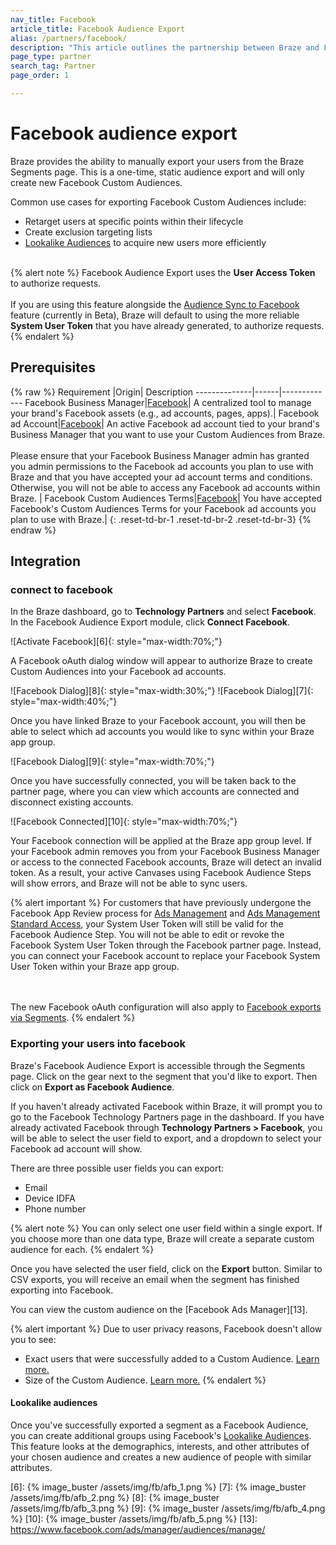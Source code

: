 ```yaml
---
nav_title: Facebook
article_title: Facebook Audience Export
alias: /partners/facebook/
description: "This article outlines the partnership between Braze and Facebook, a leading social platform for brands to reach and engage with their customers."
page_type: partner
search_tag: Partner
page_order: 1

---
```


# Facebook audience export

Braze provides the ability to manually export your users from the Braze Segments page. This is a one-time, static audience export and will only create new Facebook Custom Audiences.

Common use cases for exporting Facebook Custom Audiences include:
- Retarget users at specific points within their lifecycle
- Create exclusion targeting lists
- [Lookalike Audiences][4] to acquire new users more efficiently
<br><br>

{% alert note %}
Facebook Audience Export uses the __User Access Token__ to authorize requests.<br><br>
If you are using this feature alongside the [Audience Sync to Facebook]({{site.baseurl}}/audience_sync_facebook/) feature (currently in Beta), Braze will default to using the more reliable __System User Token__ that you have already generated, to authorize requests.
{% endalert %}

## Prerequisites

{% raw %}
Requirement   |Origin| Description
--------------|------|-------------
Facebook Business Manager|[Facebook][1]| A centralized tool to manage your brand's Facebook assets (e.g., ad accounts, pages, apps).|
Facebook ad Account|[Facebook][2]| An active Facebook ad account tied to your brand's Business Manager that you want to use your Custom Audiences from Braze. <br><br> Please ensure that your Facebook Business Manager admin has granted you admin permissions to the Facebook ad accounts you plan to use with Braze and that you have accepted your ad account terms and conditions. Otherwise, you will not be able to access any Facebook ad accounts within Braze. |
Facebook Custom Audiences Terms|[Facebook][3]| You have accepted Facebook's Custom Audiences Terms for your Facebook ad accounts you plan to use with Braze.|
{: .reset-td-br-1 .reset-td-br-2 .reset-td-br-3}
{% endraw %}

## Integration

### connect to facebook

In the Braze dashboard, go to __Technology Partners__ and select __Facebook__. In the Facebook Audience Export module, click __Connect Facebook__.

![Activate Facebook][6]{: style="max-width:70%;"}

A Facebook oAuth dialog window will appear to authorize Braze to create Custom Audiences into your Facebook ad accounts.

![Facebook Dialog][8]{: style="max-width:30%;"}  ![Facebook Dialog][7]{: style="max-width:40%;"}

Once you have linked Braze to your Facebook account, you will then be able to select which ad accounts you would like to sync within your Braze app group. 

![Facebook Dialog][9]{: style="max-width:70%;"}

Once you have successfully connected, you will be taken back to the partner page, where you can view which accounts are connected and disconnect existing accounts.

![Facebook Connected][10]{: style="max-width:70%;"}

Your Facebook connection will be applied at the Braze app group level. If your Facebook admin removes you from your Facebook Business Manager or access to the connected Facebook accounts, Braze will detect an invalid token. As a result, your active Canvases using Facebook Audience Steps will show errors, and Braze will not be able to sync users. 

{% alert important %}
For customers that have previously undergone the Facebook App Review process for [Ads Management](https://developers.facebook.com/docs/facebook-login/permissions/#reference-ads_management) and [Ads Management Standard Access](https://developers.facebook.com/docs/marketing-api/access#standard), your System User Token will still be valid for the Facebook Audience Step. You will not be able to edit or revoke the Facebook System User Token through the Facebook partner page. Instead, you can connect your Facebook account to replace your Facebook System User Token within your Braze app group. 

<br><br>The new Facebook oAuth configuration will also apply to [Facebook exports via Segments]({{site.baseurl}}/partners/message_orchestration/additional_channels/retargeting/facebook/#prerequisites). 
{% endalert %}

### Exporting your users into facebook

Braze's Facebook Audience Export is accessible through the Segments page. Click on the gear next to the segment that you'd like to export. Then click on __Export as Facebook Audience__.

If you haven't already activated Facebook within Braze, it will prompt you to go to the Facebook Technology Partners page in the dashboard. If you have already activated Facebook through __Technology Partners > Facebook__, you will be able to select the user field to export, and a dropdown to select your Facebook ad account will show.

There are three possible user fields you can export:  

- Email
- Device IDFA
- Phone number

{% alert note %}
You can only select one user field within a single export. If you choose more than one data type, Braze will create a separate custom audience for each.
{% endalert %}

Once you have selected the user field, click on the __Export__ button. Similar to CSV exports, you will receive an email when the segment has finished exporting into Facebook.

You can view the custom audience on the [Facebook Ads Manager][13].

{% alert important %}
Due to user privacy reasons, Facebook doesn't allow you to see:

- Exact users that were successfully added to a Custom Audience. [Learn more.](https://www.facebook.com/business/help/112061095610075)
- Size of the Custom Audience. [Learn more.](https://marketingland.com/exclusive-facebook-will-no-longer-show-audience-reach-estimates-for-custom-audiences-after-vulnerability-detected-236923)
{% endalert %}

#### Lookalike audiences

Once you've successfully exported a segment as a Facebook Audience, you can create additional groups using Facebook's [Lookalike Audiences][4]. This feature looks at the demographics, interests, and other attributes of your chosen audience and creates a new audience of people with similar attributes.

[1]: https://www.facebook.com/business/help/113163272211510?id=180505742745347
[2]: https://www.facebook.com/business/help/910137316041095?id=420299598837059
[3]: https://www.facebook.com/ads/manage/customaudiences/tos.php
[4]: https://www.facebook.com/business/help/164749007013531?id=401668390442328
[6]: {% image_buster /assets/img/fb/afb_1.png %}
[7]: {% image_buster /assets/img/fb/afb_2.png %}
[8]: {% image_buster /assets/img/fb/afb_3.png %}
[9]: {% image_buster /assets/img/fb/afb_4.png %}
[10]: {% image_buster /assets/img/fb/afb_5.png %}
[13]: https://www.facebook.com/ads/manager/audiences/manage/

